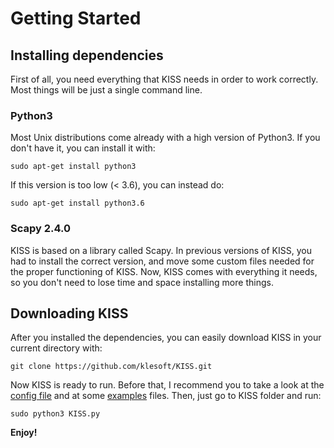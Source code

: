 # Getting Started

## Installing dependencies
First of all, you need everything that KISS needs in order to work correctly. Most things will be just a single command line.
### Python3
Most Unix distributions come already with a high version of Python3. If you don't have it, you can install it with:
```
sudo apt-get install python3
```
If this version is too low (< 3.6), you can instead do:
```
sudo apt-get install python3.6
```

### Scapy 2.4.0
KISS is based on a library called Scapy. In previous versions of KISS, you had to install the correct version, and move
some custom files needed for the proper functioning of KISS. Now, KISS comes with everything it needs, so you don't need to
lose time and space installing more things.

## Downloading KISS
After you installed the dependencies, you can easily download KISS in your current directory with:
```
git clone https://github.com/klesoft/KISS.git
```

Now KISS is ready to run. Before that, I recommend you to take a look at the [config file](https://klesoft.github.io/KISS/pages/config) and at some [examples](https://klesoft.github.io/KISS/pages/examples) files. Then, just go to KISS folder and run:
```
sudo python3 KISS.py
```
**Enjoy!**
